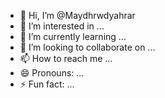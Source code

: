 - 👋 Hi, I’m @Maydhrwdyahrar
- 👀 I’m interested in ...
- 🌱 I’m currently learning ...
- 💞️ I’m looking to collaborate on ...
- 📫 How to reach me ...
- 😄 Pronouns: ...
- ⚡ Fun fact: ...

<!---
Maydhrwdyahrar/Maydhrwdyahrar is a ✨ special ✨ repository because its `README.md` (this file) appears on your GitHub profile.
You can click the Preview link to take a look at your changes.
--->

